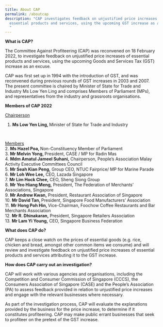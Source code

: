 ```yaml
---
title: About CAP
permalink: /aboutcap
description: "CAP investigates feedback on unjustified price increases of
  essential products and services, using the upcoming GST increase as an excuse.
  "
---
```

**What is CAP?**

The Committee Against Profiteering (CAP) was reconvened on 18 February 2022, to investigate feedback on unjustified price increases of  essential products and services, using the upcoming Goods and Services Tax (GST) increase as an excuse. 

CAP was first set up in 1994 with the introduction of GST, and was reconvened during previous rounds of GST increases in 2003 and 2007. The present committee is chaired by Minister of State for Trade and Industry Ms Low Yen Ling and comprises Members of Parliament (MPs), and representatives from the industry and grassroots organisations.

**Members of CAP 2022**

<u>Chairperson</u>
1.	<b>Ms Low Yen Ling, </b>Minister of State for Trade and Industry
<br>

<u>Members</u><br>
2\. <b>Ms Hazel Poa, </b>Non-Constituency Member of Parliament<br>
3\. <b>Mr Melvin Yong, </b>President, CASE / MP for Radin Mas<br>
4\. <b>Mdm Amatul Jameel Suhani,</b> Chairperson, People’s Association Malay Activity Executive Committees Council<br>
5\.	<b>Mr Seah Kian Peng,</b> Group CEO, NTUC Fairprice/ MP for Marine Parade<br>
6\.	<b>Mr Loh Wee Lee,</b> CEO, Lazada Singapore<br>
7\.	<b>Mr Lim Hock Chee,</b> CEO, Sheng Siong Group<br>
8\.	<b>Mr Yeo Hiang Meng,</b> President, The Federation of Merchants’ Associations, Singapore<br>
9\.	<b>Mr Andrew Kwan,</b> President, Restaurant Association of Singapore<br>
10\.	<b>Mr David Tan, </b>President, Singapore Food Manufacturers’ Association<br>
11\.	<b>Mr Hong Poh Hin, </b>Vice-Chairman, Foochow Coffee Restaurants and Bar Merchants Association<br>
12\.	<b>Mr R. Dhinakaran,</b> President, Singapore Retailers Association<br>
13\.	<b>Mr Lam Yi Young,</b> CEO, Singapore Business Federation<br>


**What does CAP do?**

CAP keeps a close watch on the prices of essential goods (e.g. rice, chicken and bread, amongst other common items we consume) and will review and investigate feedback on unjustified price increases of essential products and services attributing it to the GST increase.

**How does CAP carry out an investigation?**

CAP will work with various agencies and organisations, including the Competition and Consumer Commission of Singapore (CCCS), the Consumers Association of Singapore (CASE) and the People’s Association (PA) to assess feedback provided in relation to unjustified price increases and engage with the relevant businesses where necessary.

As part of the investigation process, CAP will evaluate the explanations provided by the business for the price increase, to determine if it constitutes profiteering. CAP may make public errant businesses that seek to profiteer on the pretext of the GST increase.